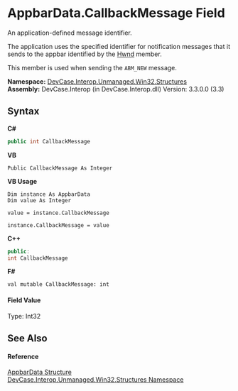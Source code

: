 # AppbarData.CallbackMessage Field
 

An application-defined message identifier. 

 The application uses the specified identifier for notification messages that it sends to the appbar identified by the <a href="F_DevCase_Interop_Unmanaged_Win32_Structures_AppbarData_Hwnd">Hwnd</a> member. 

 This member is used when sending the `ABM_NEW` message.

**Namespace:**&nbsp;<a href="N_DevCase_Interop_Unmanaged_Win32_Structures">DevCase.Interop.Unmanaged.Win32.Structures</a><br />**Assembly:**&nbsp;DevCase.Interop (in DevCase.Interop.dll) Version: 3.3.0.0 (3.3)

## Syntax

**C#**<br />
``` C#
public int CallbackMessage
```

**VB**<br />
``` VB
Public CallbackMessage As Integer
```

**VB Usage**<br />
``` VB Usage
Dim instance As AppbarData
Dim value As Integer

value = instance.CallbackMessage

instance.CallbackMessage = value
```

**C++**<br />
``` C++
public:
int CallbackMessage
```

**F#**<br />
``` F#
val mutable CallbackMessage: int
```


#### Field Value
Type: Int32

## See Also


#### Reference
<a href="T_DevCase_Interop_Unmanaged_Win32_Structures_AppbarData">AppbarData Structure</a><br /><a href="N_DevCase_Interop_Unmanaged_Win32_Structures">DevCase.Interop.Unmanaged.Win32.Structures Namespace</a><br />